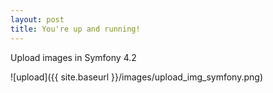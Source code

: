 ```yaml
---
layout: post
title: You're up and running!
---
```


Upload images in Symfony 4.2

![upload]({{ site.baseurl }}/images/upload_img_symfony.png)

